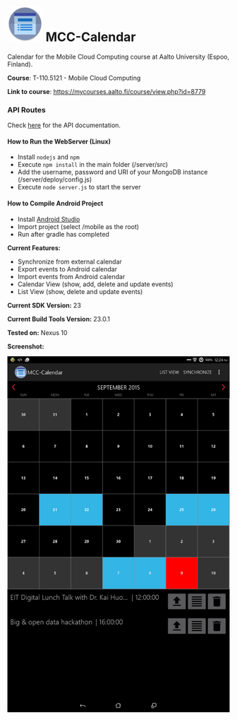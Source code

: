 # <img src="https://github.com/Nesh108/MCC-Calendar/blob/master/mobile/app/src/main/res/mipmap-xxxhdpi/ic_launcher.png" width="80"/>  MCC-Calendar #

Calendar for the Mobile Cloud Computing course at Aalto University (Espoo, Finland).

**Course**: T-110.5121 - Mobile Cloud Computing

**Link to course**: https://mycourses.aalto.fi/course/view.php?id=8779

### API Routes

Check [here](https://github.com/Nesh108/MCC-Calendar/blob/master/docs/routes) for the API documentation.


#### How to Run the WebServer (Linux)

- Install `nodejs` and `npm`
- Execute `npm install` in the main folder (/server/src)
- Add the username, password and URI of your MongoDB instance (/server/deploy/config.js)
- Execute `node server.js` to start the server


#### How to Compile Android Project

- Install [Android Studio](https://developer.android.com/sdk/index.html)
- Import project (select /mobile as the root)
- Run after gradle has completed

**Current Features:**

- Synchronize from external calendar
- Export events to Android calendar
- Import events from Android calendar
- Calendar View (show, add, delete and update events)
- List View (show, delete and update events)

**Current SDK Version:** 23

**Current Build Tools Version:** 23.0.1

**Tested on:** Nexus 10

**Screenshot:**

<p align="center"><img src="https://github.com/Nesh108/MCC-Calendar/blob/master/docs/images/Android_app_screenshot.png" width="600"/></p>
